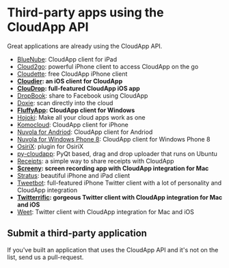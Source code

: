 # Third-party apps using the CloudApp API

Great applications are already using the CloudApp API.

* [BlueNube](http://itunes.apple.com/us/app/bluenube/id420282258?mt=8): CloudApp client for iPad
* [Cloud2go](http://cloud2goapp.com/): powerful iPhone client to access CloudApp on the go
* [Cloudette](http://cloudetteapp.com/): free CloudApp iPhone client
* **[Cloudier](http://cloudierapp.com/): an iOS client for CloudApp**
* **[ClouDrop](http://itunes.apple.com/us/app/cloudrop-for-cloudapp/id493848413?mt=8): full-featured CloudApp iOS app**
* [DropBook](http://itunes.apple.com/us/app/dropbook/id408384997?mt=12): share to Facebook using CloudApp
* [Doxie](http://www.getdoxie.com/): scan directly into the cloud
* **[FluffyApp](http://fluffyapp.com/): CloudApp client for Windows**
* [Hojoki](http://hojoki.com): Make all your cloud apps work as one
* [Komocloud](http://itunes.apple.com/us/app/komocloud/id487186645?mt=8): CloudApp client for iPhone
* [Nuvola for Andriod](https://play.google.com/store/apps/details?id=com.eflatgames.cloudysky): CloudApp client for Andriod
* [Nuvola for Windows Phone 8](http://www.windowsphone.com/en-us/store/app/nuvola/e5255995-1bff-45ce-ba92-aa74dd35c278): CloudApp client for Windows Phone 8
* [OsiriX](http://software.kanteron.com/cloudapp/): plugin for OsiriX
* [py-cloudapp](https://github.com/abhinandh/py-cloudapp): PyQt based, drag and drop uploader that runs on Ubuntu
* [Receipts](http://www.tidalpool.ca/receipts/index.html): a simple way to share receipts with CloudApp
* **[Screeny](http://www.screenyapp.com/): screen recording app with CloudApp integration for Mac**
* [Stratus](http://www.getstratusapp.com/): beautiful iPhone and iPad client
* [Tweetbot](http://tapbots.com/software/tweetbot/): full-featured iPhone Twitter client with a lot of personality and CloudApp integration
* **[Twitterrific](http://twitterrific.com/): gorgeous Twitter client with CloudApp integration for Mac and iOS**
* [Weet](http://weetapp.com/): Twitter client with CloudApp integration for Mac and iOS

## Submit a third-party application

If you've built an application that uses the CloudApp API and it's not on the
list, send us a pull-request.